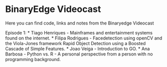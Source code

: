 # BinaryEdge Videocast
Here you can find code, links and notes from the Binaryedge Videocast

Episode 1:
    * Tiago Henriques - Mainframes and entertainment systems found on the internet.
    * Filipa Rodrigues - Facedetection using openCV and the Viola-Jones framework Rapid Object Detection using a Boosted Cascade of Simple Features.
    * Joao Veiga - Introduction to GO.
    * Ana Barbosa - Python vs. R - A personal perspective from a person with no programming background.